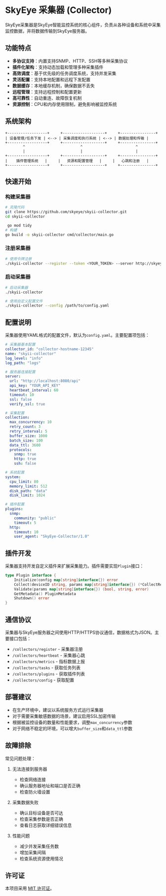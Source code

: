 # SkyEye 采集器 (Collector)

SkyEye采集器是SkyEye智能监控系统的核心组件，负责从各种设备和系统中采集监控数据，并将数据传输到SkyEye服务器。

## 功能特点

- **多协议支持**：内置支持SNMP、HTTP、SSH等多种采集协议
- **插件化架构**：支持动态加载和管理多种采集插件
- **高效调度**：基于优先级的任务调度系统，支持并发采集
- **灵活配置**：支持本地配置和远程下发配置
- **数据缓存**：本地缓存机制，确保数据不丢失
- **远程管理**：支持远程控制和配置更新
- **高可靠性**：自动重连、故障恢复机制
- **资源控制**：CPU和内存使用限制，避免影响被监控系统

## 系统架构

```
+------------------+     +-------------------+     +----------------+
| 设备管理/任务下发 | <--> | 采集调度和执行系统 | <--> | 数据处理和传输 |
+------------------+     +-------------------+     +----------------+
        ^                         ^                        ^
        |                         |                        |
+------------------+     +-------------------+     +----------------+
|    插件管理系统   |     |   资源和配置管理   |     |   心跳和注册   |
+------------------+     +-------------------+     +----------------+
```



## 快速开始

### 构建采集器

```bash
# 克隆代码
git clone https://github.com/skyeye/skyii-collector.git
cd skyii-collector

 go mod tidy
# 构建
go build -o skyii-collector cmd/collector/main.go
```

### 注册采集器

```bash
# 使用令牌注册
./skyii-collector --register --token <YOUR_TOKEN> --server http://skyeye-server:8080/api
```

### 启动采集器

```bash
# 启动采集器
./skyii-collector

# 使用自定义配置文件
./skyii-collector --config /path/to/config.yaml
```

## 配置说明

采集器使用YAML格式的配置文件，默认为`config.yaml`。主要配置项包括：

```yaml
# 采集器基本配置
collector_id: "collector-hostname-12345"
name: "skyii-collector"
log_level: "info"
log_path: "logs"

# 服务器连接配置
server:
  url: "http://localhost:8080/api"
  api_key: "YOUR_API_KEY"
  heartbeat_interval: 60
  timeout: 10
  ssl: false
  verify_ssl: true

# 采集配置
collection:
  max_concurrency: 10
  retry_count: 3
  retry_interval: 5
  buffer_size: 1000
  batch_size: 100
  data_ttl: 3600
  protocols:
    snmp: true
    http: true
    ssh: false

# 系统配置
system:
  cpu_limit: 80
  memory_limit: 512
  disk_path: "data"
  disk_limit: 1024

# 插件配置
plugins:
  snmp:
    community: "public"
    timeout: 5
  http:
    timeout: 10
    user_agent: "SkyEye-Collector/1.0"
```

## 插件开发

采集器支持开发自定义插件来扩展采集能力。插件需要实现`Plugin`接口：

```go
type Plugin interface {
    Initialize(config map[string]interface{}) error
    Collect(deviceID string, params map[string]interface{}) (*CollectResult, error)
    Validate(params map[string]interface{}) (bool, string, error)
    GetMetadata() PluginMetadata
    Shutdown() error
}
```

## 通信协议

采集器与SkyEye服务器之间使用HTTP/HTTPS协议通信，数据格式为JSON。主要接口包括：

- `/collectors/register` - 采集器注册
- `/collectors/heartbeat` - 采集器心跳
- `/collectors/metrics` - 指标数据上报
- `/collectors/tasks` - 获取任务列表
- `/collectors/plugins` - 获取插件列表
- `/collectors/config` - 获取配置

## 部署建议

- 在生产环境中，建议以系统服务方式运行采集器
- 对于需要采集敏感数据的场景，建议启用SSL加密传输
- 根据被监控设备的数量和性能要求，调整`max_concurrency`参数
- 对于网络不稳定的环境，可以增大`buffer_size`和`data_ttl`参数

## 故障排除

常见问题处理：

1. 无法连接到服务器
   - 检查网络连接
   - 确认服务器地址和端口是否正确
   - 检查防火墙设置

2. 采集数据失败
   - 确认目标设备是否可达
   - 检查采集参数是否正确
   - 查看日志获取详细错误信息

3. 性能问题
   - 减少并发采集任务数
   - 增加采集间隔
   - 检查系统资源使用情况

## 许可证

本项目采用 [MIT 许可证](LICENSE)。 